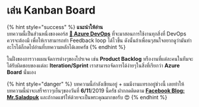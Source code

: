 # เล่น Kanban Board

{% hint style="success" %}
**แนะนำให้อ่าน**  
บทความนี้เป็นส่วนหนึ่งของคอร์ส [**👶 Azure DevOps**](https://saladpuk.gitbook.io/learn/cloud/azure-devops) ที่จะมาสอนการใช้งานทุกสิ่งที่ DevOps ควรจะต้องมี เพื่อให้เราสามารถทำ Feedback loop ได้ไวขึ้น ดังนั้นถ้าเพื่อนๆสนใจอยากดูว่ามันทำอะไรได้ก็กดไปอ่านที่บทความหลักได้เลยครัช
{% endhint %}

ในฝั่งของการวางแผนจัดการต่างๆของโปรเจค เช่น **Product Backlog** หรืองานที่แต่ละคนในทีมจะได้รับผิดชอบของแต่ละ **Iteration/Sprint** เราสามารถจัดการได้ง่ายๆในสิ่งที่เรียกว่า **Azure Board** นั่นเอง

{% hint style="danger" %}
บทความนี้กำลังเขียนอยู่ + ผมมีงานแทรกอยู่ช่วงนี้ เลยทำให้บทความนี้น่าจะเสร็จราวๆเย็นๆของวันที่ **6/11**/2019 นี้ครัช ฝากกดติดตาม [**Facebook Blog: Mr.Saladpuk**](https://www.facebook.com/mr.saladpuk) และถ้ากดแชร์ให้ด้วยจะเป็นพระคุณมากขอรับ 😍
{% endhint %}

